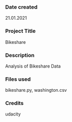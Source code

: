### Date created
21.01.2021

### Project Title
Bikeshare

### Description
Analysis of Bikeshare Data

### Files used
bikeshare.py, washington.csv

### Credits
udacity
